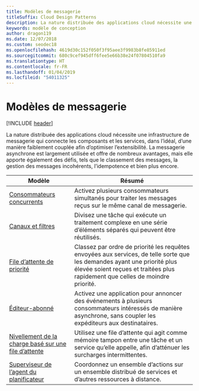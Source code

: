 ```yaml
---
title: Modèles de messagerie
titleSuffix: Cloud Design Patterns
description: La nature distribuée des applications cloud nécessite une infrastructure de messagerie qui connecte les composants et les services, dans l’idéal, d’une manière faiblement couplée afin d’optimiser l’extensibilité. La messagerie asynchrone est largement utilisée et offre de nombreux avantages, mais elle apporte également des défis, tels que le classement des messages, la gestion des messages incohérents, l’idempotence et bien plus encore.
keywords: modèle de conception
author: dragon119
ms.date: 12/07/2018
ms.custom: seodec18
ms.openlocfilehash: 4619d30c152f050f3f95aee3f9983b8fe85911ed
ms.sourcegitcommit: 680c9cef945dff6fee5e66b38e24f07804510fa9
ms.translationtype: HT
ms.contentlocale: fr-FR
ms.lasthandoff: 01/04/2019
ms.locfileid: "54011325"
---
```

# <a name="messaging-patterns"></a>Modèles de messagerie

[!INCLUDE [header](../../_includes/header.md)]

La nature distribuée des applications cloud nécessite une infrastructure de messagerie qui connecte les composants et les services, dans l’idéal, d’une manière faiblement couplée afin d’optimiser l’extensibilité. La messagerie asynchrone est largement utilisée et offre de nombreux avantages, mais elle apporte également des défis, tels que le classement des messages, la gestion des messages incohérents, l’idempotence et bien plus encore.

| Modèle | Résumé |
| ------- | ------- |
| [Consommateurs concurrents](../competing-consumers.md) | Activez plusieurs consommateurs simultanés pour traiter les messages reçus sur le même canal de messagerie. |
| [Canaux et filtres](../pipes-and-filters.md) | Divisez une tâche qui exécute un traitement complexe en une série d’éléments séparés qui peuvent être réutilisés. |
| [File d’attente de priorité](../priority-queue.md) | Classez par ordre de priorité les requêtes envoyées aux services, de telle sorte que les demandes ayant une priorité plus élevée soient reçues et traitées plus rapidement que celles de moindre priorité. |
| [Éditeur-abonné](../publisher-subscriber.md) | Activez une application pour annoncer des événements à plusieurs consommateurs intéressés de manière asynchrone, sans coupler les expéditeurs aux destinataires. |
| [Nivellement de la charge basé sur une file d’attente](../queue-based-load-leveling.md) | Utilisez une file d’attente qui agit comme mémoire tampon entre une tâche et un service qu’elle appelle, afin d’atténuer les surcharges intermittentes. |
| [Superviseur de l’agent du planificateur](../scheduler-agent-supervisor.md) | Coordonnez un ensemble d’actions sur un ensemble distribué de services et d’autres ressources à distance. |
